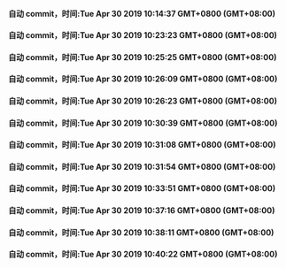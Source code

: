 #### 自动 commit，时间:Tue Apr 30 2019 10:14:37 GMT+0800 (GMT+08:00)
#### 自动 commit，时间:Tue Apr 30 2019 10:23:23 GMT+0800 (GMT+08:00)
#### 自动 commit，时间:Tue Apr 30 2019 10:25:25 GMT+0800 (GMT+08:00)
#### 自动 commit，时间:Tue Apr 30 2019 10:26:09 GMT+0800 (GMT+08:00)
#### 自动 commit，时间:Tue Apr 30 2019 10:26:23 GMT+0800 (GMT+08:00)
#### 自动 commit，时间:Tue Apr 30 2019 10:30:39 GMT+0800 (GMT+08:00)
#### 自动 commit，时间:Tue Apr 30 2019 10:31:08 GMT+0800 (GMT+08:00)
#### 自动 commit，时间:Tue Apr 30 2019 10:31:54 GMT+0800 (GMT+08:00)
#### 自动 commit，时间:Tue Apr 30 2019 10:33:51 GMT+0800 (GMT+08:00)
#### 自动 commit，时间:Tue Apr 30 2019 10:37:16 GMT+0800 (GMT+08:00)
#### 自动 commit，时间:Tue Apr 30 2019 10:38:11 GMT+0800 (GMT+08:00)
#### 自动 commit，时间:Tue Apr 30 2019 10:40:22 GMT+0800 (GMT+08:00)
